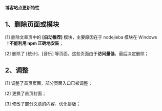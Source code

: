 **博客站点更新特性**

## 1、删除页面或模块

[1] 删除文章页中的 **[自动推荐]** 模块，主要原因在于 nodejieba 模块在 Windows 上**不能利用 npm 正确地安装**；
  
[2] 删除了 [统计]、[音乐] 等页面。这些页面由于**访问量低**，最后决定删除；
  

## 2、调整

[1] 调整了首页页面，部分页面入口已被调整；
  
[2] 更换了首页封面；
  
[3] 修改了部分文章的内容，优化排版；